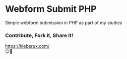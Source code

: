 # Webform Submit PHP
Simple webform submission in PHP as part of my studies

### Contribute, Fork it, Share it!
https://kleberux.com/
<br>
😉🚀
